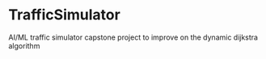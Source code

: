 # TrafficSimulator
AI/ML traffic simulator capstone project to improve on the dynamic dijkstra algorithm
